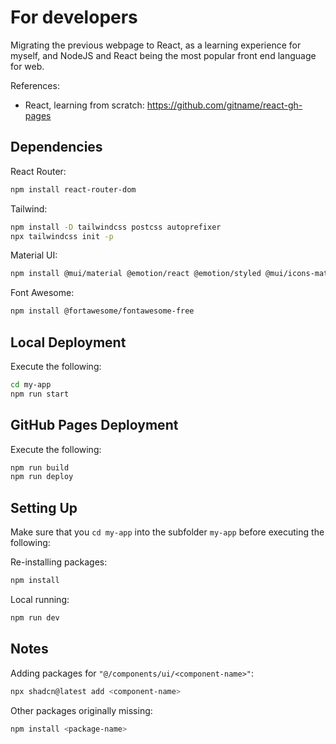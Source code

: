 # For developers

Migrating the previous webpage to React, as a learning experience for myself, and NodeJS and React being the most popular front end language for web.

References:
* React, learning from scratch: https://github.com/gitname/react-gh-pages

## Dependencies

<!-- NextJS:
```bash
npm install next react react-dom
``` -->
React Router:
```bash
npm install react-router-dom
```

Tailwind:
```bash
npm install -D tailwindcss postcss autoprefixer
npx tailwindcss init -p
```

Material UI:
```bash
npm install @mui/material @emotion/react @emotion/styled @mui/icons-material @mui/lab
```

Font Awesome:
```bash
npm install @fortawesome/fontawesome-free
```

## Local Deployment

Execute the following:
```bash
cd my-app
npm run start
```

## GitHub Pages Deployment

Execute the following:
```bash
npm run build
npm run deploy
```


## Setting Up

Make sure that you `cd my-app` into the subfolder `my-app` before executing the following:

Re-installing packages:
```bash
npm install
```

Local running:
```bash
npm run dev
```

## Notes

Adding packages for `"@/components/ui/<component-name>"`:
```bash
npx shadcn@latest add <component-name>
```

Other packages originally missing:
```bash
npm install <package-name>
```


